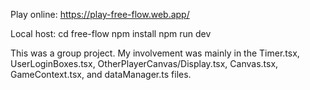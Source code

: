 Play online: https://play-free-flow.web.app/

Local host:
cd free-flow
npm install
npm run dev

This was a group project. My involvement was mainly in the Timer.tsx, UserLoginBoxes.tsx, OtherPlayerCanvas/Display.tsx, Canvas.tsx, GameContext.tsx, and dataManager.ts files.
